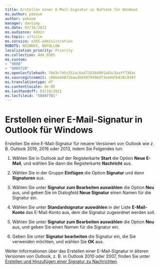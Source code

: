 ```yaml
---
title: Erstellen einer E-Mail-Signatur in Outlook für Windows
ms.author: pebaum
author: pebaum
manager: dansimp
ms.date: 03/16/2021
ms.audience: Admin
ms.topic: article
ms.service: o365-administration
ROBOTS: NOINDEX, NOFOLLOW
localization_priority: Priority
ms.collection: Adm_O365
ms.custom:
- "9808"
- "9005728"
ms.openlocfilehash: 70d3c745c251ac6a473538d991a83c3aaff730ac
ms.sourcegitcommit: c08bed4071baa3bb5879496df3ed44fb828c8367
ms.translationtype: HT
ms.contentlocale: de-DE
ms.lasthandoff: 03/19/2021
ms.locfileid: "50897701"
---
```

# <a name="create-an-email-signature-in-outlook-for-windows"></a>Erstellen einer E-Mail-Signatur in Outlook für Windows

Erstellen Sie eine E-Mail-Signatur für neuere Versionen von Outlook wie z. B. Outlook 2019, 2016 oder 2013, indem Sie Folgendes tun:

1. Wählen Sie in Outlook auf der Registerkarte **Start** die Option **Neue E-Mail**, und wählen Sie dann die Registerkarte **Nachricht** aus.

1. Wählen Sie in der Gruppe **Einfügen** die Option **Signatur** und dann **Signaturen** aus.

1. Wählen Sie unter **Signatur zum Bearbeiten auswählen** die Option **Neu** aus, und geben Sie im Dialogfeld **Neue Signatur** einen Namen für die Signatur ein.

1. Wählen Sie unter **Standardsignatur auswählen** in der Liste **E-Mail-Konto** das E-Mail-Konto aus, dem die Signatur zugeordnet werden soll.

1. Wählen Sie unter **Signatur zum Bearbeiten auswählen** die Option **Neu** aus, und geben Sie einen Namen für die Signatur ein.

1. Geben Sie unter **Signatur bearbeiten** die Signatur ein, die Sie verwenden möchten, und wählen Sie **OK** aus.

Weiter Informationen über das Erstellen einer E-Mail-Signatur in älteren Versionen von Outlook, z. B. in Outlook 2010 oder 2007, finden Sie unter [Erstellen und Hinzufügen einer Signatur zu Nachrichten](https://support.microsoft.com/office/8ee5d4f4-68fd-464a-a1c1-0e1c80bb27f2#ID0EAADAAA=Office_2007_-_2010).

